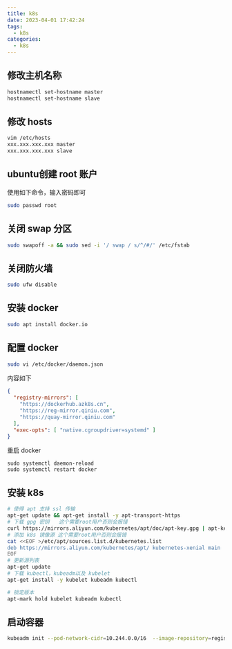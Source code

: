 ```yaml
---
title: k8s
date: 2023-04-01 17:42:24
tags:
  - k8s
categories:
  - k8s
---
```


## 修改主机名称
```bash
hostnamectl set-hostname master
hostnamectl set-hostname slave
```
## 修改 hosts
```bash
vim /etc/hosts
xxx.xxx.xxx.xxx master
xxx.xxx.xxx.xxx slave
```

## ubuntu创建 root 账户
使用如下命令，输入密码即可
```bash
sudo passwd root
```


## 关闭 swap 分区
```bash
sudo swapoff -a && sudo sed -i '/ swap / s/^/#/' /etc/fstab
```
## 关闭防火墙
```bash
sudo ufw disable
```

## 安装 docker
```bash
sudo apt install docker.io
```

## 配置 docker
```bash
sudo vi /etc/docker/daemon.json
```
内容如下
```json
{
  "registry-mirrors": [
    "https://dockerhub.azk8s.cn",
    "https://reg-mirror.qiniu.com",
    "https://quay-mirror.qiniu.com"
  ],
  "exec-opts": [ "native.cgroupdriver=systemd" ]
}
```
重启 docker
```
sudo systemctl daemon-reload
sudo systemctl restart docker
```

## 安装 k8s
```bash
# 使得 apt 支持 ssl 传输
apt-get update && apt-get install -y apt-transport-https
# 下载 gpg 密钥   这个需要root用户否则会报错
curl https://mirrors.aliyun.com/kubernetes/apt/doc/apt-key.gpg | apt-key add - 
# 添加 k8s 镜像源 这个需要root用户否则会报错
cat <<EOF >/etc/apt/sources.list.d/kubernetes.list
deb https://mirrors.aliyun.com/kubernetes/apt/ kubernetes-xenial main
EOF
# 更新源列表
apt-get update
# 下载 kubectl，kubeadm以及 kubelet
apt-get install -y kubelet kubeadm kubectl

# 锁定版本
apt-mark hold kubelet kubeadm kubectl
```


## 启动容器
```bash
kubeadm init --pod-network-cidr=10.244.0.0/16  --image-repository=registry.aliyuncs.com/google_containers
```

